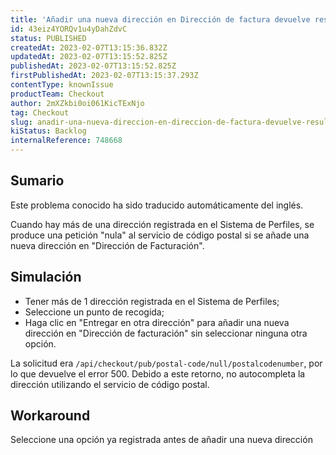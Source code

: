 ```yaml
---
title: 'Añadir una nueva dirección en Dirección de factura devuelve resultados nulos de la API'
id: 43eiz4YORQv1u4yDahZdvC
status: PUBLISHED
createdAt: 2023-02-07T13:15:36.832Z
updatedAt: 2023-02-07T13:15:52.825Z
publishedAt: 2023-02-07T13:15:52.825Z
firstPublishedAt: 2023-02-07T13:15:37.293Z
contentType: knownIssue
productTeam: Checkout
author: 2mXZkbi0oi061KicTExNjo
tag: Checkout
slug: anadir-una-nueva-direccion-en-direccion-de-factura-devuelve-resultados-nulos-de-la-api
kiStatus: Backlog
internalReference: 748668
---
```


## Sumario

<div class="alert alert-info">
  <p>Este problema conocido ha sido traducido automáticamente del inglés.</p>
</div>


Cuando hay más de una dirección registrada en el Sistema de Perfiles, se produce una petición "nula" al servicio de código postal si se añade una nueva dirección en "Dirección de Facturación".


##

## Simulación



- Tener más de 1 dirección registrada en el Sistema de Perfiles;
- Seleccione un punto de recogida;
- Haga clic en "Entregar en otra dirección" para añadir una nueva dirección en "Dirección de facturación" sin seleccionar ninguna otra opción.

La solicitud era `/api/checkout/pub/postal-code/null/postalcodenumber`, por lo que devuelve el error 500. Debido a este retorno, no autocompleta la dirección utilizando el servicio de código postal.



## Workaround


Seleccione una opción ya registrada antes de añadir una nueva dirección




